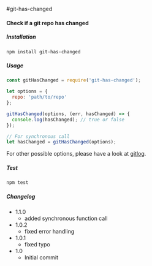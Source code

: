 #git-has-changed
#### Check if a git repo has changed

##### Installation
```bash
npm install git-has-changed
```

##### Usage
```javascript
const gitHasChanged = require('git-has-changed');

let options = {
  repo: 'path/to/repo'
};

gitHasChanged(options, (err, hasChanged) => {
  console.log(hasChanged); // true or false
});

// For synchronous call
let hasChanged = gitHasChanged(options);
```

For other possible options, please have a look at [gitlog](https://www.npmjs.com/package/gitlog).

##### Test
```bash
npm test
```

##### Changelog
  - 1.1.0
    - added synchronous function call
  - 1.0.2
    - fixed error handling
  - 1.0.1
    - fixed typo
  - 1.0
    - Initial commit
